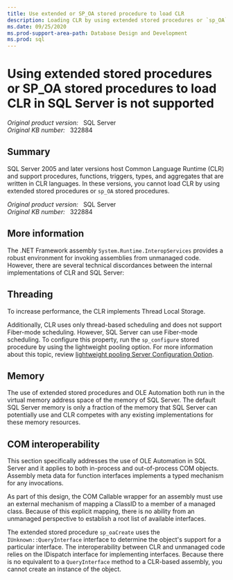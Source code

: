 ```yaml
---
title: Use extended or SP_OA stored procedure to load CLR
description: Loading CLR by using extended stored procedures or `sp_OA` stored procedures is not supported.
ms.date: 09/25/2020
ms.prod-support-area-path: Database Design and Development
ms.prod: sql
---
```

# Using extended stored procedures or SP_OA stored procedures to load CLR in SQL Server is not supported

_Original product version:_ &nbsp; SQL Server  
_Original KB number:_ &nbsp; 322884

## Summary

SQL Server 2005 and later versions host Common Language Runtime (CLR) and support procedures, functions, triggers, types, and aggregates that are written in CLR languages. In these versions, you cannot load CLR by using extended stored procedures or `sp_OA` stored procedures.

_Original product version:_ &nbsp; SQL Server  
_Original KB number:_ &nbsp; 322884

## More information

The .NET Framework assembly `System.Runtime.InteropServices` provides a robust environment for invoking assemblies from unmanaged code. However, there are several technical discordances between the internal implementations of CLR and SQL Server:

## Threading

To increase performance, the CLR implements Thread Local Storage.

Additionally, CLR uses only thread-based scheduling and does not support Fiber-mode scheduling. However, SQL Server can use Fiber-mode scheduling. To configure this property, run the `sp_configure` stored procedure by using the lightweight pooling option. For more information about this topic, review [lightweight pooling Server Configuration Option](/sql/database-engine/configure-windows/lightweight-pooling-server-configuration-option).

## Memory

The use of extended stored procedures and OLE Automation both run in the virtual memory address space of the memory of SQL Server. The default SQL Server memory is only a fraction of the memory that SQL Server can potentially use and CLR competes with any existing implementations for these memory resources.

## COM interoperability

This section specifically addresses the use of OLE Automation in SQL Server and it applies to both in-process and out-of-process COM objects. Assembly meta data for function interfaces implements a typed mechanism for any invocations.

As part of this design, the COM Callable wrapper for an assembly must use an external mechanism of mapping a ClassID to a member of a managed class. Because of this explicit mapping, there is no ability from an unmanaged perspective to establish a root list of available interfaces.

The extended stored procedure `sp_oaCreate` uses the `IUnknown::QueryInterface` interface to determine the object's support for a particular interface. The interoperability between CLR and unmanaged code relies on the IDispatch interface for implementing interfaces. Because there is no equivalent to a `QueryInterface` method to a CLR-based assembly, you cannot create an instance of the object.
